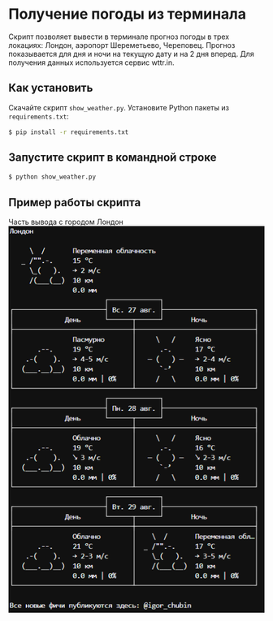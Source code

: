 # Получение погоды из терминала
Скрипт позволяет вывести в терминале прогноз погоды в трех локациях: Лондон, аэропорт Шереметьево, Череповец. Прогноз показывается для дня и ночи на текущую дату и на 2 дня вперед. Для получения данных используется сервис wttr.in.

## Как установить
Скачайте скрипт `show_weather.py`. Установите Python пакеты из `requirements.txt`:
```bash
$ pip install -r requirements.txt
```

## Запустите скрипт в командной строке
```bash
$ python show_weather.py
```
## Пример работы скрипта
Часть вывода с городом Лондон  
![Alt text](image1.png)
